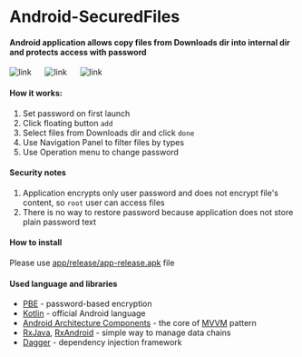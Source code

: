 # Android-SecuredFiles

#### Android application allows copy files from Downloads dir into internal dir and protects access with password

![link](../../../img/blob/master/sfiles/pass_screen.png) &nbsp;&nbsp;&nbsp;&nbsp; ![link](../../../img/blob/master/sfiles/nav_drawer.png) &nbsp;&nbsp;&nbsp;&nbsp; ![link](../../../img/blob/master/sfiles/main_screen.png)

#### How it works:

1. Set password on first launch 
2. Click floating button `add`
3. Select files from Downloads dir and click `done`
4. Use Navigation Panel to filter files by types
5. Use Operation menu to change password

#### Security notes

1. Application encrypts only user password and does not encrypt file's content, so `root` user can access files
2. There is no way to restore password because application does not store plain password text

#### How to install

Please use [app/release/app-release.apk](./app/release/app-release.apk) file

#### Used language and libraries
 * [PBE](http://www.crypto-it.net/eng/theory/pbe.html) - password-based encryption
 * [Kotlin](https://kotlinlang.org/docs/tutorials/kotlin-android.html) - official Android language
 * [Android Architecture Components](https://developer.android.com/topic/libraries/architecture/index.html) - the core of [MVVM](https://en.wikipedia.org/wiki/Model%E2%80%93view%E2%80%93viewmodel) pattern 
 * [RxJava](https://github.com/ReactiveX/RxJava), [RxAndroid](https://github.com/ReactiveX/RxAndroid) - simple way to manage data chains
 * [Dagger](https://google.github.io/dagger/) - dependency injection framework
